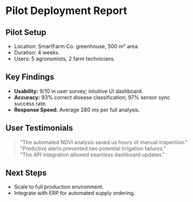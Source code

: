 # Pilot Deployment Report

## Pilot Setup
- Location: SmartFarm Co. greenhouse, 500 m² area.
- Duration: 4 weeks.
- Users: 5 agronomists, 2 farm technicians.

## Key Findings
- **Usability:** 9/10 in user survey; intuitive UI dashboard.
- **Accuracy:** 93% correct disease classification; 97% sensor sync success rate.
- **Response Speed:** Average 280 ms per full analysis.

## User Testimonials
> "The automated NDVI analysis saved us hours of manual inspection."  
> "Predictive alerts prevented two potential irrigation failures."  
> "The API integration allowed seamless dashboard updates."

## Next Steps
- Scale to full production environment.
- Integrate with ERP for automated supply ordering.
